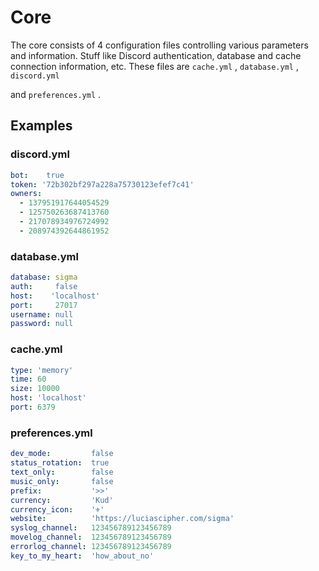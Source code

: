 # Core

The core consists of 4 configuration files controlling
various parameters and information. Stuff like Discord authentication,
database and cache connection information, etc.
These files are `cache.yml` , `database.yml` , `discord.yml`

and `preferences.yml` .

## Examples

### discord.yml

```yml
bot:    true
token: '72b302bf297a228a75730123efef7c41'
owners:
  - 137951917644054529
  - 125750263687413760
  - 217078934976724992
  - 208974392644861952
```

### database.yml

```yml
database: sigma
auth:     false
host:    'localhost'
port:     27017
username: null
password: null
```

### cache.yml

```yml
type: 'memory'
time: 60
size: 10000
host: 'localhost'
port: 6379
```

### preferences.yml

```yml
dev_mode:         false
status_rotation:  true
text_only:        false
music_only:       false
prefix:           '>>'
currency:         'Kud'
currency_icon:    '⚜️'
website:          'https://luciascipher.com/sigma'
syslog_channel:   123456789123456789
movelog_channel:  123456789123456789
errorlog_channel: 123456789123456789
key_to_my_heart:  'how_about_no'
```
